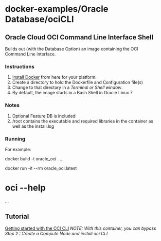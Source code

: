 # docker-examples/Oracle Database/ociCLI

## Oracle Cloud OCI Command Line Interface Shell

Builds out (with the Database Option) an image containing the OCI Command Line Interface.

### Instructions
1. [Install Docker](https://www.docker.com/get-started) from here for your platform. 
1. Create a directory to hold the Dockerfile and Configuration file(s)
1. Change to that directory in a  _Terminal or Shell window_.
1. By default, the image starts in a Bash Shell in Oracle Linux 7

### Notes
1. Optional Feature DB is included
2. /root contains the executable and required libraries in the container as well as the install.log

### Running

For example:

docker build -t oracle_oci .
...

docker run -it --rm oracle_oci:latest

# oci --help
...

## Tutorial

[Getting started with the OCI CLI](https://oracle.github.io/learning-library/oci-library/DevOps/OCI_CLI/OCI_CLI_HOL.html)
_NOTE: With this container, you can bypass *Step 2 : Create a Compute Node and install oci CLI*_

